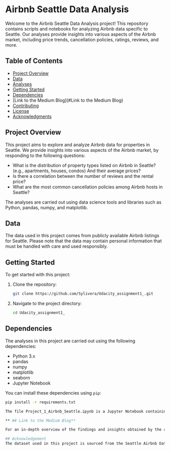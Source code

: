 # Airbnb Seattle Data Analysis

Welcome to the Airbnb Seattle Data Analysis project! This repository contains scripts and notebooks for analyzing Airbnb data specific to Seattle. Our analyses provide insights into various aspects of the Airbnb market, including price trends, cancellation policies, ratings, reviews, and more.

## Table of Contents

- [Project Overview](#project-overview)
- [Data](#data)
- [Analyses](#analyses)
- [Getting Started](#getting-started)
- [Dependencies](#dependencies)
- [Link to the Medium Blog](#Link to the Medium Blog)
- [Contributing](#contributing)
- [License](#license)
- [Acknowledgments](#acknowledgments)

## Project Overview

This project aims to explore and analyze Airbnb data for properties in Seattle. We provide insights into various aspects of the Airbnb market, by responding to the following questions:

- What is the distribution of property types listed on Airbnb in Seattle? (e.g., apartments, houses, condos) And their average prices?
- Is there a correlation between the number of reviews and the rental price?
- What are the most common cancellation policies among Airbnb hosts in Seattle?

The analyses are carried out using data science tools and libraries such as Python, pandas, numpy, and matplotlib.

## Data

The data used in this project comes from publicly available Airbnb listings for Seattle. Please note that the data may contain personal information that must be handled with care and used responsibly.

## Getting Started

To get started with this project:

1. Clone the repository:
    ```bash
    git clone https://github.com/Sylivera/Udacity_assignment1_.git
    ```
2. Navigate to the project directory:
    ```bash
    cd Udacity_assignment1_
    ```


## Dependencies

The analyses in this project are carried out using the following dependencies:

- Python 3.x
- pandas
- numpy
- matplotlib
- seaborn
- Jupyter Notebook

You can install these dependencies using `pip`:
```bash
pip install -r requirements.txt

The file Project_1_Airbnb_Seattle.ipynb is a Jupyter Notebook containing the code, questions, and visualizations used for the analysis of the Seattle Airbnb dataset

** ## Link to the Medium Blog**

For an in-depth overview of the findings and insights obtained by the analysis, please refer to the accompanying blog post here. Blog Post - https://medium.com/@justinesylivera/unlocking-the-secrets-of-seattle-a-data-driven-exploration-of-airbnb-trends-a9ae6b275ccc

## Acknowledgement
The dataset used in this project is sourced from the Seattle Airbnb Data, and is publicly available on Kaggle. The blog was written using references from ChatGPT AI platform.

